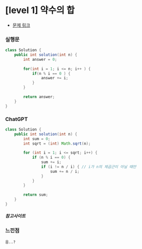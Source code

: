 # [level 1] 약수의 합

* [문제 링크](https://school.programmers.co.kr/learn/courses/30/lessons/12928)


### 실행문
```java
class Solution {
    public int solution(int n) {
        int answer = 0;
        
        for(int i = 1; i <= n; i++ ) {
            if(n % i == 0 ) {
                answer += i;
            }
        }
        
        return answer;
    }
}
```

### ChatGPT
```java
class Solution {
    public int solution(int n) {
        int sum = 0;
        int sqrt = (int) Math.sqrt(n);
        
        for (int i = 1; i <= sqrt; i++) {
            if (n % i == 0) {
                sum += i;
                if (i != n / i) { // i가 n의 제곱근이 아닐 때만
                    sum += n / i;
                }
            }
        }
        
        return sum;
    }
}
```

##### 참고사이트

### 느낀점
```
음..?
``` 

